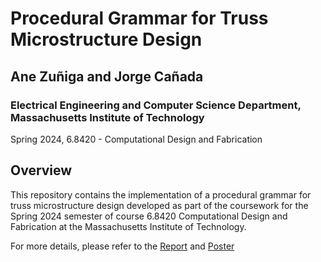 # Procedural Grammar for Truss Microstructure Design

## Ane Zuñiga and Jorge Cañada


### Electrical Engineering and Computer Science Department, Massachusetts Institute of Technology  

Spring 2024, 6.8420 - Computational Design and Fabrication

## Overview

This repository contains the implementation of a procedural grammar for truss microstructure design developed as part of the coursework for the Spring 2024 semester of course 6.8420 Computational Design and Fabrication at the Massachusetts Institute of Technology.

For more details, please refer to the [Report](Procedural_Grammars_for_Truss_Microstructure_Design.pdf) and [Poster](Poster.pdf)
